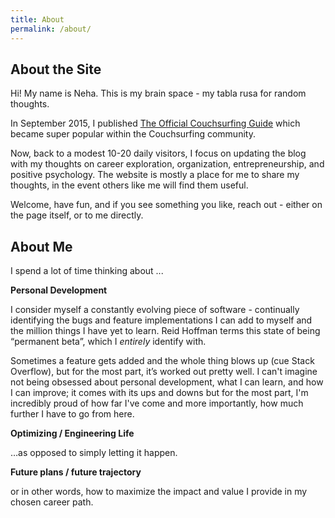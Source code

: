 ```yaml
---
title: About
permalink: /about/
---
```


## About the Site

Hi! My name is Neha. This is my brain space - my tabla rusa for random thoughts.

In September 2015, I published [The Official Couchsurfing Guide](http://www.neha-kulkarni.com/couchsurfing-101-the-ultimate-couchsurfing-guide/) which became super popular within the Couchsurfing community.

Now, back to a modest 10-20 daily visitors, I focus on updating the blog with my thoughts on career exploration, organization, entrepreneurship, and positive psychology. The website is mostly a place for me to share my thoughts, in the event others like me will find them useful.

Welcome, have fun, and if you see something you like, reach out - either on the page itself, or to me directly.

## About Me

I spend a lot of time thinking about ...

__Personal Development__

I consider myself a constantly evolving piece of software - continually identifying the bugs and feature implementations I can add to myself and the million things I have yet to learn. Reid Hoffman terms this state of being “permanent beta”, which I *entirely* identify with.

Sometimes a feature gets added and the whole thing blows up (cue Stack Overflow), but for the most part, it’s worked out pretty well. I can't imagine not being obsessed about personal development, what I can learn, and how I can improve; it comes with its ups and downs but for the most part, I'm incredibly proud of how far I've come and more importantly, how much further I have to go from here.

__Optimizing / Engineering Life__

…as opposed to simply letting it happen.

__Future plans / future trajectory__

or in other words, how to maximize the impact and value I provide in my chosen career path.
